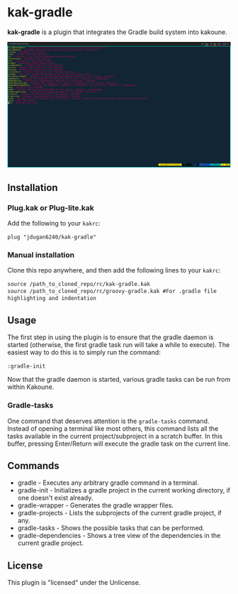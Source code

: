# kak-gradle 

**kak-gradle** is a plugin that integrates the Gradle build system into kakoune.

![](screenshot.png)

## Installation

### Plug.kak or Plug-lite.kak

Add the following to your `kakrc`:

```
plug "jdugan6240/kak-gradle"
```

### Manual installation

Clone this repo anywhere, and then add the following lines to your `kakrc`:

```
source /path_to_cloned_repo/rc/kak-gradle.kak
source /path_to_cloned_repo/rc/groovy-gradle.kak #For .gradle file highlighting and indentation
```

## Usage

The first step in using the plugin is to ensure that the gradle daemon is started
(otherwise, the first gradle task run will take a while to execute). The easiest way to
do this is to simply run the command:

```
:gradle-init
```

Now that the gradle daemon is started, various gradle tasks can be run from within Kakoune.

### Gradle-tasks

One command that deserves attention is the `gradle-tasks` command. Instead of opening a terminal
like most others, this command lists all the tasks available in the current project/subproject
in a scratch buffer. In this buffer, pressing Enter/Return will execute the gradle task on
the current line.

## Commands

- gradle - Executes any arbitrary gradle command in a terminal.
- gradle-init - Initializes a gradle project in the current working directory, if one doesn't exist already.
- gradle-wrapper - Generates the gradle wrapper files.
- gradle-projects - Lists the subprojects of the current gradle project, if any.
- gradle-tasks - Shows the possible tasks that can be performed.
- gradle-dependencies - Shows a tree view of the dependencies in the current gradle project. 


## License

This plugin is "licensed" under the Unlicense.
